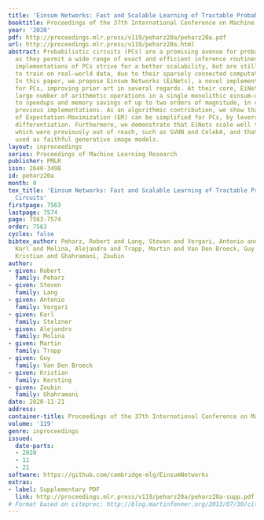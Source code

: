 ```yaml
---
title: 'Einsum Networks: Fast and Scalable Learning of Tractable Probabilistic Circuits'
booktitle: Proceedings of the 37th International Conference on Machine Learning
year: '2020'
pdf: http://proceedings.mlr.press/v119/peharz20a/peharz20a.pdf
url: http://proceedings.mlr.press/v119/peharz20a.html
abstract: Probabilistic circuits (PCs) are a promising avenue for probabilistic modeling,
  as they permit a wide range of exact and efficient inference routines. Recent “deep-learning-style”
  implementations of PCs strive for a better scalability, but are still difficult
  to train on real-world data, due to their sparsely connected computational graphs.
  In this paper, we propose Einsum Networks (EiNets), a novel implementation design
  for PCs, improving prior art in several regards. At their core, EiNets combine a
  large number of arithmetic operations in a single monolithic einsum-operation, leading
  to speedups and memory savings of up to two orders of magnitude, in comparison to
  previous implementations. As an algorithmic contribution, we show that the implementation
  of Expectation-Maximization (EM) can be simplified for PCs, by leveraging automatic
  differentiation. Furthermore, we demonstrate that EiNets scale well to datasets
  which were previously out of reach, such as SVHN and CelebA, and that they can be
  used as faithful generative image models.
layout: inproceedings
series: Proceedings of Machine Learning Research
publisher: PMLR
issn: 2640-3498
id: peharz20a
month: 0
tex_title: 'Einsum Networks: Fast and Scalable Learning of Tractable Probabilistic
  Circuits'
firstpage: 7563
lastpage: 7574
page: 7563-7574
order: 7563
cycles: false
bibtex_author: Peharz, Robert and Lang, Steven and Vergari, Antonio and Stelzner,
  Karl and Molina, Alejandro and Trapp, Martin and Van Den Broeck, Guy and Kersting,
  Kristian and Ghahramani, Zoubin
author:
- given: Robert
  family: Peharz
- given: Steven
  family: Lang
- given: Antonio
  family: Vergari
- given: Karl
  family: Stelzner
- given: Alejandro
  family: Molina
- given: Martin
  family: Trapp
- given: Guy
  family: Van Den Broeck
- given: Kristian
  family: Kersting
- given: Zoubin
  family: Ghahramani
date: 2020-11-21
address: 
container-title: Proceedings of the 37th International Conference on Machine Learning
volume: '119'
genre: inproceedings
issued:
  date-parts:
  - 2020
  - 11
  - 21
software: https://github.com/cambridge-mlg/EinsumNetworks
extras:
- label: Supplementary PDF
  link: http://proceedings.mlr.press/v119/peharz20a/peharz20a-supp.pdf
# Format based on citeproc: http://blog.martinfenner.org/2013/07/30/citeproc-yaml-for-bibliographies/
---
```

